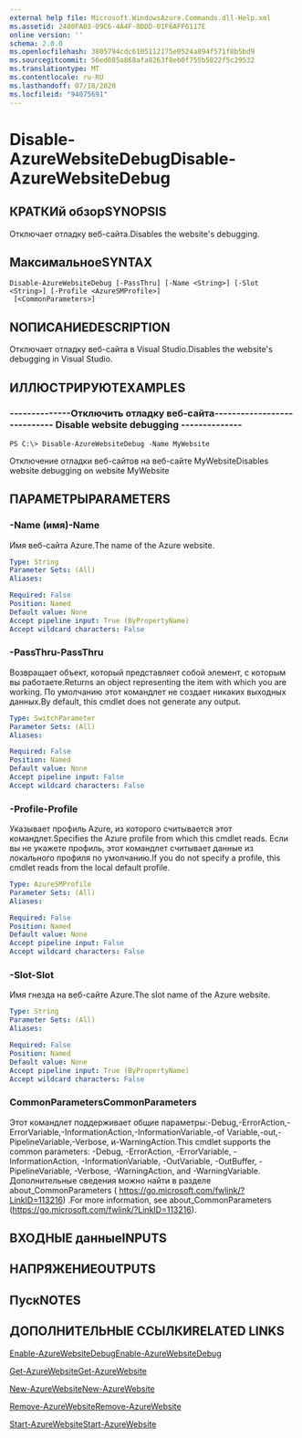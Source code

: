 ```yaml
---
external help file: Microsoft.WindowsAzure.Commands.dll-Help.xml
ms.assetid: 2480FA03-09C6-4A4F-8DDD-01F6AFF6117E
online version: ''
schema: 2.0.0
ms.openlocfilehash: 3805794cdc6105112175e0524a894f571f8b5bd9
ms.sourcegitcommit: 56ed085a868afa8263f8eb0f755b5822f5c29532
ms.translationtype: MT
ms.contentlocale: ru-RU
ms.lasthandoff: 07/18/2020
ms.locfileid: "94075691"
---
```

# <span data-ttu-id="ca5da-101">Disable-AzureWebsiteDebug</span><span class="sxs-lookup"><span data-stu-id="ca5da-101">Disable-AzureWebsiteDebug</span></span>

## <span data-ttu-id="ca5da-102">КРАТКИй обзор</span><span class="sxs-lookup"><span data-stu-id="ca5da-102">SYNOPSIS</span></span>
<span data-ttu-id="ca5da-103">Отключает отладку веб-сайта.</span><span class="sxs-lookup"><span data-stu-id="ca5da-103">Disables the website's debugging.</span></span>

## <span data-ttu-id="ca5da-104">Максимальное</span><span class="sxs-lookup"><span data-stu-id="ca5da-104">SYNTAX</span></span>

```
Disable-AzureWebsiteDebug [-PassThru] [-Name <String>] [-Slot <String>] [-Profile <AzureSMProfile>]
 [<CommonParameters>]
```

## <span data-ttu-id="ca5da-105">NОПИСАНИЕ</span><span class="sxs-lookup"><span data-stu-id="ca5da-105">DESCRIPTION</span></span>
<span data-ttu-id="ca5da-106">Отключает отладку веб-сайта в Visual Studio.</span><span class="sxs-lookup"><span data-stu-id="ca5da-106">Disables the website's debugging in Visual Studio.</span></span>

## <span data-ttu-id="ca5da-107">ИЛЛЮСТРИРУЮТ</span><span class="sxs-lookup"><span data-stu-id="ca5da-107">EXAMPLES</span></span>

### <span data-ttu-id="ca5da-108">--------------Отключить отладку веб-сайта--------------</span><span class="sxs-lookup"><span data-stu-id="ca5da-108">--------------  Disable website debugging --------------</span></span>
```
PS C:\> Disable-AzureWebsiteDebug -Name MyWebsite
```

<span data-ttu-id="ca5da-109">Отключение отладки веб-сайтов на веб-сайте MyWebsite</span><span class="sxs-lookup"><span data-stu-id="ca5da-109">Disables website debugging on website MyWebsite</span></span>

## <span data-ttu-id="ca5da-110">ПАРАМЕТРЫ</span><span class="sxs-lookup"><span data-stu-id="ca5da-110">PARAMETERS</span></span>

### <span data-ttu-id="ca5da-111">-Name (имя)</span><span class="sxs-lookup"><span data-stu-id="ca5da-111">-Name</span></span>
<span data-ttu-id="ca5da-112">Имя веб-сайта Azure.</span><span class="sxs-lookup"><span data-stu-id="ca5da-112">The name of the Azure website.</span></span>

```yaml
Type: String
Parameter Sets: (All)
Aliases: 

Required: False
Position: Named
Default value: None
Accept pipeline input: True (ByPropertyName)
Accept wildcard characters: False
```

### <span data-ttu-id="ca5da-113">-PassThru</span><span class="sxs-lookup"><span data-stu-id="ca5da-113">-PassThru</span></span>
<span data-ttu-id="ca5da-114">Возвращает объект, который представляет собой элемент, с которым вы работаете.</span><span class="sxs-lookup"><span data-stu-id="ca5da-114">Returns an object representing the item with which you are working.</span></span>
<span data-ttu-id="ca5da-115">По умолчанию этот командлет не создает никаких выходных данных.</span><span class="sxs-lookup"><span data-stu-id="ca5da-115">By default, this cmdlet does not generate any output.</span></span>

```yaml
Type: SwitchParameter
Parameter Sets: (All)
Aliases: 

Required: False
Position: Named
Default value: None
Accept pipeline input: False
Accept wildcard characters: False
```

### <span data-ttu-id="ca5da-116">-Profile</span><span class="sxs-lookup"><span data-stu-id="ca5da-116">-Profile</span></span>
<span data-ttu-id="ca5da-117">Указывает профиль Azure, из которого считывается этот командлет.</span><span class="sxs-lookup"><span data-stu-id="ca5da-117">Specifies the Azure profile from which this cmdlet reads.</span></span>
<span data-ttu-id="ca5da-118">Если вы не укажете профиль, этот командлет считывает данные из локального профиля по умолчанию.</span><span class="sxs-lookup"><span data-stu-id="ca5da-118">If you do not specify a profile, this cmdlet reads from the local default profile.</span></span>

```yaml
Type: AzureSMProfile
Parameter Sets: (All)
Aliases: 

Required: False
Position: Named
Default value: None
Accept pipeline input: False
Accept wildcard characters: False
```

### <span data-ttu-id="ca5da-119">-Slot</span><span class="sxs-lookup"><span data-stu-id="ca5da-119">-Slot</span></span>
<span data-ttu-id="ca5da-120">Имя гнезда на веб-сайте Azure.</span><span class="sxs-lookup"><span data-stu-id="ca5da-120">The slot name of the Azure website.</span></span>

```yaml
Type: String
Parameter Sets: (All)
Aliases: 

Required: False
Position: Named
Default value: None
Accept pipeline input: True (ByPropertyName)
Accept wildcard characters: False
```

### <span data-ttu-id="ca5da-121">CommonParameters</span><span class="sxs-lookup"><span data-stu-id="ca5da-121">CommonParameters</span></span>
<span data-ttu-id="ca5da-122">Этот командлет поддерживает общие параметры:-Debug,-ErrorAction,-ErrorVariable,-InformationAction,-InformationVariable,-of Variable,-out,-PipelineVariable,-Verbose, и-WarningAction.</span><span class="sxs-lookup"><span data-stu-id="ca5da-122">This cmdlet supports the common parameters: -Debug, -ErrorAction, -ErrorVariable, -InformationAction, -InformationVariable, -OutVariable, -OutBuffer, -PipelineVariable, -Verbose, -WarningAction, and -WarningVariable.</span></span> <span data-ttu-id="ca5da-123">Дополнительные сведения можно найти в разделе about_CommonParameters ( https://go.microsoft.com/fwlink/?LinkID=113216) .</span><span class="sxs-lookup"><span data-stu-id="ca5da-123">For more information, see about_CommonParameters (https://go.microsoft.com/fwlink/?LinkID=113216).</span></span>

## <span data-ttu-id="ca5da-124">ВХОДНЫЕ данные</span><span class="sxs-lookup"><span data-stu-id="ca5da-124">INPUTS</span></span>

## <span data-ttu-id="ca5da-125">НАПРЯЖЕНИЕ</span><span class="sxs-lookup"><span data-stu-id="ca5da-125">OUTPUTS</span></span>

## <span data-ttu-id="ca5da-126">Пуск</span><span class="sxs-lookup"><span data-stu-id="ca5da-126">NOTES</span></span>

## <span data-ttu-id="ca5da-127">ДОПОЛНИТЕЛЬНЫЕ ССЫЛКИ</span><span class="sxs-lookup"><span data-stu-id="ca5da-127">RELATED LINKS</span></span>

[<span data-ttu-id="ca5da-128">Enable-AzureWebsiteDebug</span><span class="sxs-lookup"><span data-stu-id="ca5da-128">Enable-AzureWebsiteDebug</span></span>](./Enable-AzureWebsiteDebug.md)

[<span data-ttu-id="ca5da-129">Get-AzureWebsite</span><span class="sxs-lookup"><span data-stu-id="ca5da-129">Get-AzureWebsite</span></span>](./Get-AzureWebsite.md)

[<span data-ttu-id="ca5da-130">New-AzureWebsite</span><span class="sxs-lookup"><span data-stu-id="ca5da-130">New-AzureWebsite</span></span>](./New-AzureWebsite.md)

[<span data-ttu-id="ca5da-131">Remove-AzureWebsite</span><span class="sxs-lookup"><span data-stu-id="ca5da-131">Remove-AzureWebsite</span></span>](./Remove-AzureWebsite.md)

[<span data-ttu-id="ca5da-132">Start-AzureWebsite</span><span class="sxs-lookup"><span data-stu-id="ca5da-132">Start-AzureWebsite</span></span>](./Start-AzureWebsite.md)


